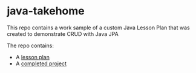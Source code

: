 # java-takehome

This repo contains a work sample of a custom Java Lesson Plan that was created to demonstrate CRUD with Java JPA

The repo contains:
  - A [lesson plan](./01-spring-data-JPA-lesson/1-1-lessonplan.md)
  - A [completed project](./01-spring-data-JPA-lesson/activities/ledger-api)
